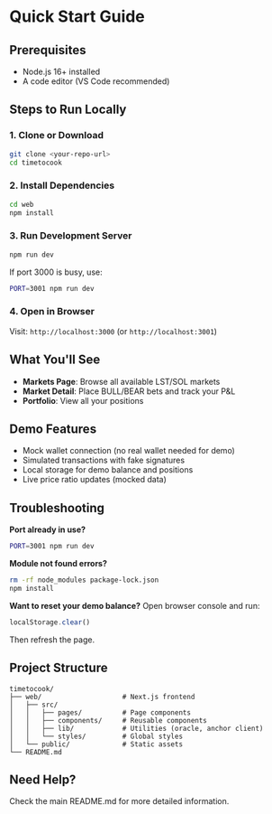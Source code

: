 # Quick Start Guide

## Prerequisites
- Node.js 16+ installed
- A code editor (VS Code recommended)

## Steps to Run Locally

### 1. Clone or Download
```bash
git clone <your-repo-url>
cd timetocook
```

### 2. Install Dependencies
```bash
cd web
npm install
```

### 3. Run Development Server
```bash
npm run dev
```

If port 3000 is busy, use:
```bash
PORT=3001 npm run dev
```

### 4. Open in Browser
Visit: `http://localhost:3000` (or `http://localhost:3001`)

## What You'll See
- **Markets Page**: Browse all available LST/SOL markets
- **Market Detail**: Place BULL/BEAR bets and track your P&L
- **Portfolio**: View all your positions

## Demo Features
- Mock wallet connection (no real wallet needed for demo)
- Simulated transactions with fake signatures
- Local storage for demo balance and positions
- Live price ratio updates (mocked data)

## Troubleshooting

**Port already in use?**
```bash
PORT=3001 npm run dev
```

**Module not found errors?**
```bash
rm -rf node_modules package-lock.json
npm install
```

**Want to reset your demo balance?**
Open browser console and run:
```javascript
localStorage.clear()
```
Then refresh the page.

## Project Structure
```
timetocook/
├── web/                    # Next.js frontend
│   ├── src/
│   │   ├── pages/          # Page components
│   │   ├── components/     # Reusable components
│   │   ├── lib/            # Utilities (oracle, anchor client)
│   │   └── styles/         # Global styles
│   └── public/             # Static assets
└── README.md
```

## Need Help?
Check the main README.md for more detailed information.


